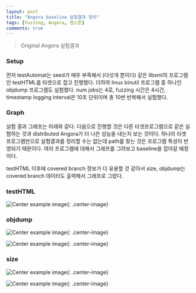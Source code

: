 ```yaml
---
layout: post
title: "Angora baseline 실험결과 정리"
tags: [Fuzzing, Angora, 캡스톤]
comments: true
---
```


> Original Angora 실험결과  

### Setup  
먼저 testAutomat는 seed가 매우 부족해서 (다섯개 뿐이다) 같은 libxml의 프로그램인 testHTML를 타겟으로 잡고 진행했다. 더하여 linux binutil 프로그램 중 하나인 objdump 프로그램도 실험했다. num jobs는 4로, fuzzing 시간은 4시간, timestamp logging interval은 10초 단위이며 총 10번 반복해서 실험했다. 

### Graph  
실험 결과 그래프는 아래와 같다. 다음으로 진행할 것은 다른 타겟프로그램으로 같은 실험하는 것과 distributed Angora가 더 나은 성능을 내는지 보는 것이다. 하나의 타겟 프로그램만으로 실험결과를 정리할 수는 없는데 path를 찾는 것은 프로그램 특성이 반영되기 때문이다. 여러 프로그램에 대해서 그래프를 그려보고 baseline을 잡아갈 예정이다.  

testHTML 이후에 covered branch 정보가 더 유용할 것 같아서 size, objdump는 covered branch 데이터도 출력해서 그래프로 그렸다.  

### testHTML  
![Center example image](https://user-images.githubusercontent.com/35067611/80994550-c5dbf300-8e77-11ea-89a8-438c5a00df5d.png "Center"){: .center-image}  

### objdump  
![Center example image](https://user-images.githubusercontent.com/35067611/80993979-f8392080-8e76-11ea-972a-0464f7926a4a.png "Center"){: .center-image}  

![Center example image](https://user-images.githubusercontent.com/35067611/81043020-62d87380-8eec-11ea-8fec-9fa02c7b3e0d.png "Center"){: .center-image}  

### size  
![Center example image](https://user-images.githubusercontent.com/35067611/81043041-71268f80-8eec-11ea-9b22-42017f63463f.png "Center"){: .center-image}  

![Center example image](https://user-images.githubusercontent.com/35067611/81043052-7aaff780-8eec-11ea-9f13-506fc1073b4b.png "Center"){: .center-image}  